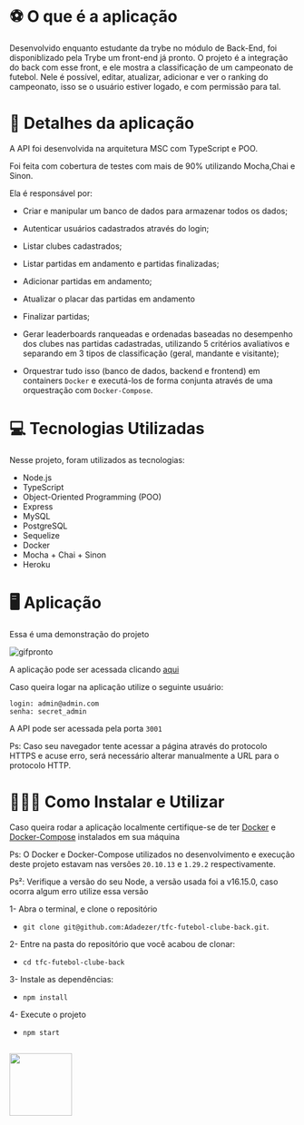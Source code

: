   
# ⚽ O que é a aplicação
 
Desenvolvido enquanto estudante da trybe no módulo de Back-End, foi disponiblizado pela Trybe um front-end já pronto. 
	O projeto é a integração do back com esse front, e ele mostra a classificação de um campeonato de futebol. Nele é possível, editar, atualizar, adicionar e ver o ranking do campeonato, isso se o usuário estiver logado, e com permissão para tal. 

# 🥅 Detalhes da aplicação  
  
A API foi desenvolvida na arquitetura MSC com TypeScript e POO. 

Foi feita com cobertura de testes com mais de 90% utilizando Mocha,Chai e Sinon.

Ela é responsável por:
 -   Criar e manipular um banco de dados para armazenar todos os dados;

 -   Autenticar usuários cadastrados através do login;

 -   Listar clubes cadastrados;   

 -   Listar partidas em andamento e partidas finalizadas;  

 -   Adicionar partidas em andamento;   

 -   Atualizar o placar das partidas em andamento    

 -   Finalizar partidas;  

 -   Gerar leaderboards ranqueadas e ordenadas baseadas no desempenho dos clubes nas partidas cadastradas, utilizando 5 critérios avaliativos e separando em 3 tipos de classificação (geral, mandante e visitante);

 -   Orquestrar tudo isso (banco de dados, backend e frontend) em containers  `Docker`  e executá-los de forma conjunta através de uma orquestração com  `Docker-Compose`.
 
# 💻 Tecnologias Utilizadas
	
Nesse projeto, foram utilizados as tecnologias:
	
 -   Node.js
 -   TypeScript
 -   Object-Oriented Programming (POO)
 -   Express
 -   MySQL
 -   PostgreSQL
 -   Sequelize
 -   Docker
 -   Mocha + Chai + Sinon
 -   Heroku
 
# 🖥️ Aplicação
	
Essa é uma demonstração do projeto
	
![gifpronto](https://user-images.githubusercontent.com/87549119/169073511-1c422faf-1b2c-4bf1-87eb-6d5d3eec1301.gif)

A aplicação pode ser acessada clicando [aqui](https://tfc-front-adadezer.herokuapp.com/leaderboard)

Caso queira logar na aplicação utilize o seguinte usuário:
```
login: admin@admin.com
senha: secret_admin 
```
A API pode ser acessada pela porta  `3001`

Ps: Caso seu navegador tente acessar a página através do protocolo HTTPS e acuse erro, será necessário alterar manualmente a URL para o protocolo HTTP.

# 🤷🏽‍♀️ Como Instalar e Utilizar
	
Caso queira rodar a aplicação localmente certifique-se de ter  [Docker](https://docs.docker.com/get-docker/)  e  [Docker-Compose](https://docs.docker.com/compose/install/)  instalados em sua máquina

Ps: O Docker e Docker-Compose utilizados no desenvolvimento e execução deste projeto estavam nas versões `20.10.13` e `1.29.2` respectivamente. 

Ps²: Verifique a versão do seu Node, a versão usada foi a v16.15.0, caso ocorra algum erro utilize essa versão

1- Abra o terminal, e clone o repositório 
 
 - `git clone git@github.com:Adadezer/tfc-futebol-clube-back.git`.

2- Entre na pasta do repositório que você acabou de clonar:
 - `cd tfc-futebol-clube-back`

 3- Instale as dependências:
 - `npm install`
  
 4- Execute o projeto
 - `npm start`

##
<span >
  <a href="https://www.linkedin.com/in/adadezer-iwazaki/" target="_blank"><img width="110em" src="https://img.shields.io/badge/linkedin-%230077B5.svg?style=for-the-badge&logo=linkedin&logoColor=white"></a>
</span>
